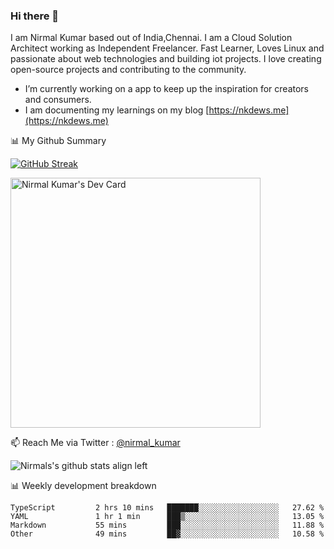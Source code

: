 ### Hi there 👋

 I am Nirmal Kumar based out of India,Chennai. I am a Cloud Solution Architect working as Independent Freelancer. Fast Learner, Loves Linux and passionate about web technologies and building iot projects. I love creating open-source projects and contributing to the community.

- I’m currently working on a app to keep up the inspiration for creators and consumers.
- I am documenting my learnings on my blog [https://nkdews.me](https://nkdews.me)


📊 My Github Summary

[![GitHub Streak](https://github-readme-streak-stats.herokuapp.com?user=nk-gears&theme=dark&hide_border=true&date_format=M%20j%5B%2C%20Y%5D)](https://git.io/streak-stats)

<a href="https://app.daily.dev/nirmal_kumar"><img src="https://api.daily.dev/devcards/a16cfcf02d384b16b41de71ce4d1d811.png?r=8ve" width="400" alt="Nirmal Kumar's Dev Card"/></a>

📫 Reach Me via  Twitter : [@nirmal_kumar](https://twitter.com/nirmal_kumar)

![Nirmals's github stats align left](https://github-readme-stats.vercel.app/api?username=nk-gears&show_icons=true)


📊 Weekly development breakdown

<!--START_SECTION:waka-->

```text
TypeScript         2 hrs 10 mins   ███████░░░░░░░░░░░░░░░░░░   27.62 %
YAML               1 hr 1 min      ███▒░░░░░░░░░░░░░░░░░░░░░   13.05 %
Markdown           55 mins         ███░░░░░░░░░░░░░░░░░░░░░░   11.88 %
Other              49 mins         ██▓░░░░░░░░░░░░░░░░░░░░░░   10.58 %
```

<!--END_SECTION:waka-->


